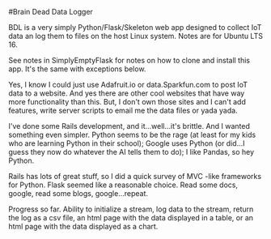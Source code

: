 #Brain Dead Data Logger

BDL is a very simply Python/Flask/Skeleton web app designed to collect IoT
data an log them to files on the host Linux system.  Notes are for Ubuntu LTS 16. 

See notes in SimplyEmptyFlask for notes on how to clone and install this
app.  It's the same with exceptions below.

Yes, I know I could just use Adafruit.io or data.Sparkfun.com to post IoT data to a website.  And yes there are other cool websites that have way more functionality than this.  But, I don't own those sites and I can't add features, write server scripts to email me the data files or yada yada.

I've done some Rails development, and it...well...it's brittle.  And I wanted something even simpler.  Python seems to be the rage (at least for my kids who are learning Python in their school); Google uses Python (or did...I guess they now do whatever the AI tells them to do); I like Pandas, so hey Python.

Rails has lots of great stuff, so I did a quick survey of MVC -like frameworks for Python.  Flask seemed like a reasonable choice.  Read some docs, google, read some blogs, google...repeat.

Progress so far.  Ability to initialize a stream, log data to the stream, return the log as a csv file, an html page with the data displayed in a table, or an html page with the data displayed as a chart.

